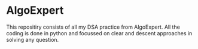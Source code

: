 # AlgoExpert
This repositiry consists of all my DSA practice from AlgoExpert. All the coding is done in python and focussed on clear and descent approaches in solving any question.

